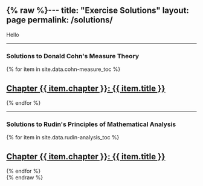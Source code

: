 {% raw %}---
title: "Exercise Solutions"
layout: page
permalink: /solutions/
---

Hello

---

### Solutions to Donald Cohn's Measure Theory

<div class="list__wrapper">
  {% for item in site.data.cohn-measure_toc %}
    <div class="list__item">
      <article class="archive__item" itemscope itemtype="https://schema.org/CreativeWork">
        <h2 class="archive__item-title" itemprop="headline">
          <a href="/solutions/cohn-measure/chapter{{ item.chapter }}/" rel="permalink">
            Chapter {{ item.chapter }}: {{ item.title }}
          </a>
        </h2>
      </article>
    </div>
  {% endfor %}
</div>

---

### Solutions to Rudin's Principles of Mathematical Analysis

<div class="list__wrapper">
  {% for item in site.data.rudin-analysis_toc %}
    <div class="list__item">
      <article class="archive__item" itemscope itemtype="https://schema.org/CreativeWork">
        <h2 class="archive__item-title" itemprop="headline">
          <a href="/solutions/rudin-analysis/chapter{{ item.chapter }}/" rel="permalink">
            Chapter {{ item.chapter }}: {{ item.title }}
          </a>
        </h2>
      </article>
    </div>
  {% endfor %}
</div>
{% endraw %}
